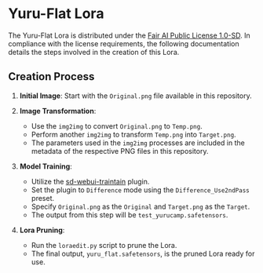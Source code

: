 # Yuru-Flat Lora

The Yuru-Flat Lora is distributed under the [Fair AI Public License 1.0-SD](https://freedevproject.org/faipl-1.0-sd/). In compliance with the license requirements, the following documentation details the steps involved in the creation of this Lora.

## Creation Process

1. **Initial Image**: Start with the `Original.png` file available in this repository.

2. **Image Transformation**:
   - Use the `img2img` to convert `Original.png` to `Temp.png`.
   - Perform another `img2img` to transform `Temp.png` into `Target.png`.
   - The parameters used in the `img2img` processes are included in the metadata of the respective PNG files in this repository.

3. **Model Training**:
   - Utilize the [sd-webui-traintain](https://github.com/hako-mikan/sd-webui-traintrain) plugin.
   - Set the plugin to `Difference` mode using the `Difference_Use2ndPass` preset.
   - Specify `Original.png` as the `Original` and `Target.png` as the `Target`.
   - The output from this step will be `test_yurucamp.safetensors`.

4. **Lora Pruning**:
   - Run the `loraedit.py` script to prune the Lora.
   - The final output, `yuru_flat.safetensors`, is the pruned Lora ready for use.